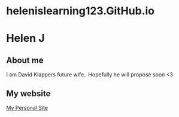 # helenislearning123.GitHub.io

# Helen J

## About me

I am David Klappers future wife.. Hopefully he will propose soon <3

## My website
[My Personal Site](https://bread.fish/)
